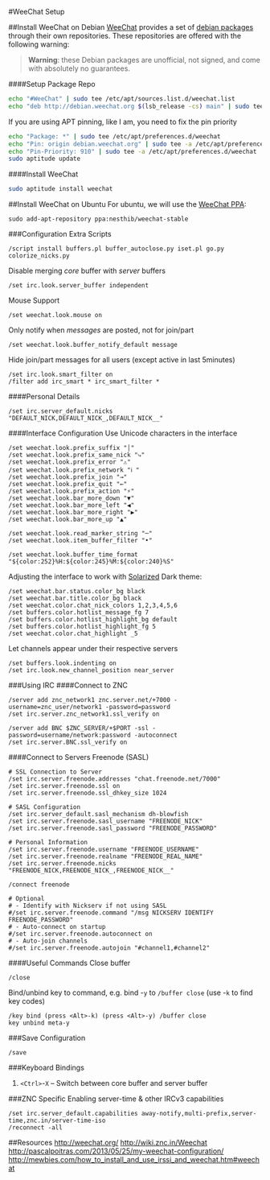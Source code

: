 #WeeChat Setup

##Install WeeChat on Debian
[WeeChat](http://www.weechat.org/) provides a set of [debian packages](http://www.weechat.org/download/debian/) through their own repositories. These repositories are offered with the following warning:
>**Warning**: these Debian packages are unofficial, not signed, and come with absolutely no guarantees.

####Setup Package Repo
```bash
echo "#WeeChat" | sudo tee /etc/apt/sources.list.d/weechat.list
echo "deb http://debian.weechat.org $(lsb_release -cs) main" | sudo tee -a /etc/apt/sources.list.d/weechat.list
```

If you are using APT pinning, like I am, you need to fix the pin priority
```bash
echo "Package: *" | sudo tee /etc/apt/preferences.d/weechat
echo "Pin: origin debian.weechat.org" | sudo tee -a /etc/apt/preferences.d/weechat
echo "Pin-Priority: 910" | sudo tee -a /etc/apt/preferences.d/weechat
sudo aptitude update
```

####Install WeeChat
```bash
sudo aptitude install weechat
```

##Install WeeChat on Ubuntu
For ubuntu, we will use the [WeeChat PPA](https://launchpad.net/~nesthib/+archive/ubuntu/weechat-stable):
```
sudo add-apt-repository ppa:nesthib/weechat-stable
```

###Configuration
Extra Scripts
```
/script install buffers.pl buffer_autoclose.py iset.pl go.py colorize_nicks.py
```

Disable merging _core_ buffer with _server_ buffers
```
/set irc.look.server_buffer independent
```

Mouse Support
```
/set weechat.look.mouse on
```

Only notify when _messages_ are posted, not for join/part
```
/set weechat.look.buffer_notify_default message
```

Hide join/part messages for all users (except active in last 5minutes)
```
/set irc.look.smart_filter on
/filter add irc_smart * irc_smart_filter *
```

####Personal Details
```
/set irc.server_default.nicks "DEFAULT_NICK,DEFAULT_NICK_,DEFAULT_NICK__"
```

####Interface Configuration
Use Unicode characters in the interface
```
/set weechat.look.prefix_suffix "│"
/set weechat.look.prefix_same_nick "⤷"
/set weechat.look.prefix_error "⚠"
/set weechat.look.prefix_network "ℹ "
/set weechat.look.prefix_join "→"
/set weechat.look.prefix_quit "←"
/set weechat.look.prefix_action "⚡"
/set weechat.look.bar_more_down "▼"
/set weechat.look.bar_more_left "◀"
/set weechat.look.bar_more_right "▶"
/set weechat.look.bar_more_up "▲"

/set weechat.look.read_marker_string "─"
/set weechat.look.item_buffer_filter "•"

/set weechat.look.buffer_time_format "${color:252}%H:${color:245}%M:${color:240}%S"
```

Adjusting the interface to work with [Solarized](http://ethanschoonover.com/solarized) Dark theme:
```
/set weechat.bar.status.color_bg black
/set weechat.bar.title.color_bg black
/set weechat.color.chat_nick_colors 1,2,3,4,5,6
/set buffers.color.hotlist_message_fg 7
/set buffers.color.hotlist_highlight_bg default
/set buffers.color.hotlist_highlight_fg 5
/set weechat.color.chat_highlight _5
```

Let channels appear under their respective servers
```
/set buffers.look.indenting on
/set irc.look.new_channel_position near_server
```

###Using IRC
####Connect to ZNC 
```
/server add znc_network1 znc.server.net/+7000 -username=znc_user/network1 -password=password
/set irc.server.znc_network1.ssl_verify on

/server add BNC $ZNC_SERVER/+$PORT -ssl -password=username/network:password -autoconnect
/set irc.server.BNC.ssl_verify on
```

####Connect to Servers
Freenode (SASL)
```
# SSL Connection to Server
/set irc.server.freenode.addresses "chat.freenode.net/7000"
/set irc.server.freenode.ssl on
/set irc.server.freenode.ssl_dhkey_size 1024

# SASL Configuration
/set irc.server_default.sasl_mechanism dh-blowfish
/set irc.server.freenode.sasl_username "FREENODE_NICK"
/set irc.server.freenode.sasl_password "FREENODE_PASSWORD"

# Personal Information
/set irc.server.freenode.username "FREENODE_USERNAME"
/set irc.server.freenode.realname "FREENODE_REAL_NAME"
/set irc.server.freenode.nicks "FREENODE_NICK,FREENODE_NICK_,FREENODE_NICK__"

/connect freenode

# Optional
# - Identify with Nickserv if not using SASL
#/set irc.server.freenode.command "/msg NICKSERV IDENTIFY FREENODE_PASSWORD"
# - Auto-connect on startup
#/set irc.server.freenode.autoconnect on
# - Auto-join channels
#/set irc.server.freenode.autojoin "#channel1,#channel2"
```

####Useful Commands
Close buffer
```
/close
```


Bind/unbind key to command, e.g. bind <Alt>-`y` to `/buffer close` (use <Alt>-`k` to find key codes)
```
/key bind (press <Alt>-k) (press <Alt>-y) /buffer close
key unbind meta-y
```


###Save Configuration
```
/save
```

###Keyboard Bindings
1. `<Ctrl>`-`X` &ndash; Switch between core buffer and server buffer

###ZNC Specific
Enabling server-time & other IRCv3 capabilities
```
/set irc.server_default.capabilities away-notify,multi-prefix,server-time,znc.in/server-time-iso
/reconnect -all
```

##Resources
http://weechat.org/
http://wiki.znc.in/Weechat
http://pascalpoitras.com/2013/05/25/my-weechat-configuration/
http://mewbies.com/how_to_install_and_use_irssi_and_weechat.htm#weechat

